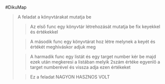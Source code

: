 #DikuMap
>A feladat a könyvtárakat mutatja be
>>Az első func egy könyvtár létrehozását mutatja be fix keyekkel és értékekkel 
>
>>A második func egy könyvtárat hoz létre melynek a keyét és értékét meghíváskor adjuk meg
>
>>A harmadik func egy listát és egy target number kér be majd ezek után megkeresi a listában melyik 2szám értéke egyenlő a target numberével és vissza adja ezen értékeket
>
>>Ez a feladat NAGYON HASZNOS VOLT
